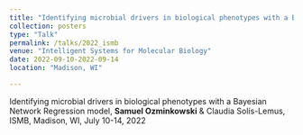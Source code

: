 ```yaml
---
title: "Identifying microbial drivers in biological phenotypes with a Bayesian Network Regression model"
collection: posters
type: "Talk"
permalink: /talks/2022_ismb
venue: "Intelligent Systems for Molecular Biology"
date: 2022-09-10-2022-09-14
location: "Madison, WI"

---
```


Identifying microbial drivers in biological phenotypes with a Bayesian Network Regression model, **Samuel Ozminkowski** & Claudia Solís-Lemus,
ISMB, Madison, WI, July 10-14, 2022

